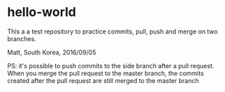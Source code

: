 # hello-world

This a a test repository to practice commits, pull, push and merge on two branches.

Matt, South Korea, 2016/09/05

PS: it's possible to push commits to the side branch after a pull request.
When you merge the pull request to the master branch, the commits created after the pull request are still merged to the master branch
